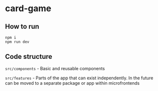 # card-game

## How to run

```
npm i
npm run dev
```

## Code structure

`src/components` - Basic and reusable components

`src/features` - Parts of the app that can exist independently. In the future can be moved to a separate package or app within microfrontends
